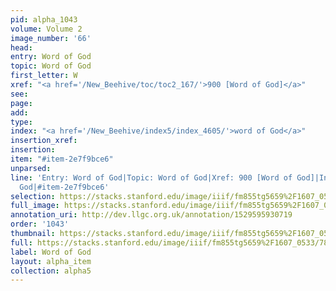 ```yaml
---
pid: alpha_1043
volume: Volume 2
image_number: '66'
head: 
entry: Word of God
topic: Word of God
first_letter: W
xref: "<a href='/New_Beehive/toc/toc2_167/'>900 [Word of God]</a>"
see: 
page: 
add: 
type: 
index: "<a href='/New_Beehive/index5/index_4605/'>word of God</a>"
insertion_xref: 
insertion: 
item: "#item-2e7f9bce6"
unparsed: 
line: 'Entry: Word of God|Topic: Word of God|Xref: 900 [Word of God]|Index: word of
  God|#item-2e7f9bce6'
selection: https://stacks.stanford.edu/image/iiif/fm855tg5659%2F1607_0533/780,1809,2994,488/full/0/default.jpg
full_image: https://stacks.stanford.edu/image/iiif/fm855tg5659%2F1607_0533/full/full/0/default.jpg
annotation_uri: http://dev.llgc.org.uk/annotation/1529595930719
order: '1043'
thumbnail: https://stacks.stanford.edu/image/iiif/fm855tg5659%2F1607_0533/780,1809,600,180/250,/0/default.jpg
full: https://stacks.stanford.edu/image/iiif/fm855tg5659%2F1607_0533/780,1809,2994,488/full/0/default.jpg
label: Word of God
layout: alpha_item
collection: alpha5
---
```

